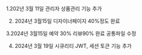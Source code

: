 1.202년 3월 11일 
관리자 상품관리 기능 추가 

2. 2024년 3월15일 
디자이너페이지 40%정도 완료

3.2024년 3월15일
예약 30% 리뷰90% 완료
공통파일 수정
 
 4. 2024년 3월 19일
 시큐리티 JWT, 세션 토큰 기능 추가